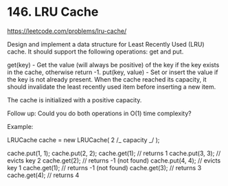 # 146. LRU Cache

https://leetcode.com/problems/lru-cache/

Design and implement a data structure for Least Recently Used (LRU) cache. It should support the following operations: get and put.

get(key) - Get the value (will always be positive) of the key if the key exists in the cache, otherwise return -1.
put(key, value) - Set or insert the value if the key is not already present. When the cache reached its capacity, it should invalidate the least recently used item before inserting a new item.

The cache is initialized with a positive capacity.

Follow up:
Could you do both operations in O(1) time complexity?

Example:

LRUCache cache = new LRUCache( 2 /_ capacity _/ );

cache.put(1, 1);
cache.put(2, 2);
cache.get(1); // returns 1
cache.put(3, 3); // evicts key 2
cache.get(2); // returns -1 (not found)
cache.put(4, 4); // evicts key 1
cache.get(1); // returns -1 (not found)
cache.get(3); // returns 3
cache.get(4); // returns 4
